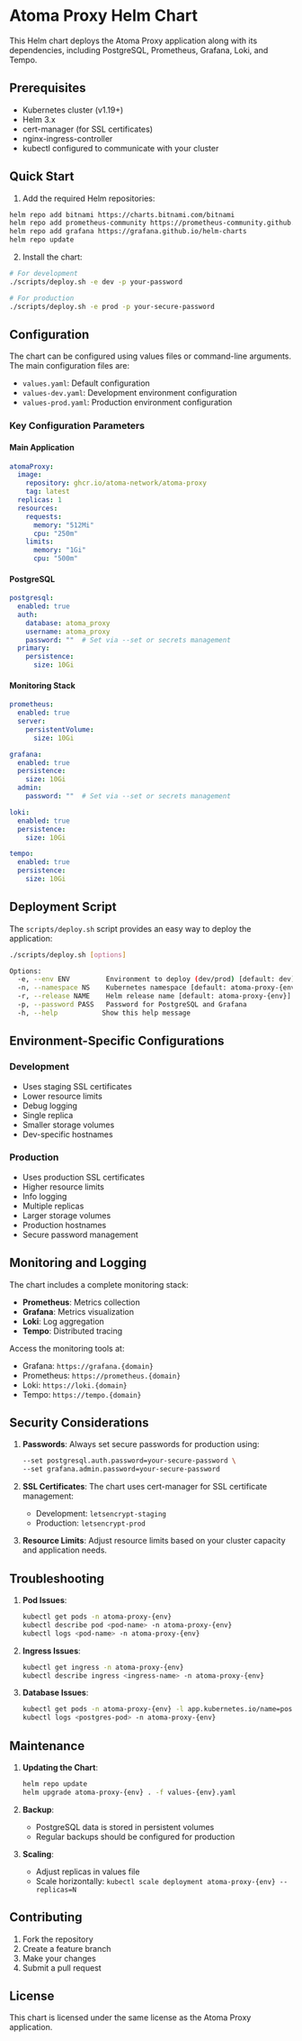 # Atoma Proxy Helm Chart

This Helm chart deploys the Atoma Proxy application along with its dependencies, including PostgreSQL, Prometheus, Grafana, Loki, and Tempo.

## Prerequisites

- Kubernetes cluster (v1.19+)
- Helm 3.x
- cert-manager (for SSL certificates)
- nginx-ingress-controller
- kubectl configured to communicate with your cluster

## Quick Start

1. Add the required Helm repositories:
```bash
helm repo add bitnami https://charts.bitnami.com/bitnami
helm repo add prometheus-community https://prometheus-community.github.io/helm-charts
helm repo add grafana https://grafana.github.io/helm-charts
helm repo update
```

2. Install the chart:
```bash
# For development
./scripts/deploy.sh -e dev -p your-password

# For production
./scripts/deploy.sh -e prod -p your-secure-password
```

## Configuration

The chart can be configured using values files or command-line arguments. The main configuration files are:

- `values.yaml`: Default configuration
- `values-dev.yaml`: Development environment configuration
- `values-prod.yaml`: Production environment configuration

### Key Configuration Parameters

#### Main Application
```yaml
atomaProxy:
  image:
    repository: ghcr.io/atoma-network/atoma-proxy
    tag: latest
  replicas: 1
  resources:
    requests:
      memory: "512Mi"
      cpu: "250m"
    limits:
      memory: "1Gi"
      cpu: "500m"
```

#### PostgreSQL
```yaml
postgresql:
  enabled: true
  auth:
    database: atoma_proxy
    username: atoma_proxy
    password: ""  # Set via --set or secrets management
  primary:
    persistence:
      size: 10Gi
```

#### Monitoring Stack
```yaml
prometheus:
  enabled: true
  server:
    persistentVolume:
      size: 10Gi

grafana:
  enabled: true
  persistence:
    size: 10Gi
  admin:
    password: ""  # Set via --set or secrets management

loki:
  enabled: true
  persistence:
    size: 10Gi

tempo:
  enabled: true
  persistence:
    size: 10Gi
```

## Deployment Script

The `scripts/deploy.sh` script provides an easy way to deploy the application:

```bash
./scripts/deploy.sh [options]

Options:
  -e, --env ENV         Environment to deploy (dev/prod) [default: dev]
  -n, --namespace NS    Kubernetes namespace [default: atoma-proxy-{env}]
  -r, --release NAME    Helm release name [default: atoma-proxy-{env}]
  -p, --password PASS   Password for PostgreSQL and Grafana
  -h, --help           Show this help message
```

## Environment-Specific Configurations

### Development
- Uses staging SSL certificates
- Lower resource limits
- Debug logging
- Single replica
- Smaller storage volumes
- Dev-specific hostnames

### Production
- Uses production SSL certificates
- Higher resource limits
- Info logging
- Multiple replicas
- Larger storage volumes
- Production hostnames
- Secure password management

## Monitoring and Logging

The chart includes a complete monitoring stack:

- **Prometheus**: Metrics collection
- **Grafana**: Metrics visualization
- **Loki**: Log aggregation
- **Tempo**: Distributed tracing

Access the monitoring tools at:
- Grafana: `https://grafana.{domain}`
- Prometheus: `https://prometheus.{domain}`
- Loki: `https://loki.{domain}`
- Tempo: `https://tempo.{domain}`

## Security Considerations

1. **Passwords**: Always set secure passwords for production using:
   ```bash
   --set postgresql.auth.password=your-secure-password \
   --set grafana.admin.password=your-secure-password
   ```

2. **SSL Certificates**: The chart uses cert-manager for SSL certificate management:
   - Development: `letsencrypt-staging`
   - Production: `letsencrypt-prod`

3. **Resource Limits**: Adjust resource limits based on your cluster capacity and application needs.

## Troubleshooting

1. **Pod Issues**:
   ```bash
   kubectl get pods -n atoma-proxy-{env}
   kubectl describe pod <pod-name> -n atoma-proxy-{env}
   kubectl logs <pod-name> -n atoma-proxy-{env}
   ```

2. **Ingress Issues**:
   ```bash
   kubectl get ingress -n atoma-proxy-{env}
   kubectl describe ingress <ingress-name> -n atoma-proxy-{env}
   ```

3. **Database Issues**:
   ```bash
   kubectl get pods -n atoma-proxy-{env} -l app.kubernetes.io/name=postgresql
   kubectl logs <postgres-pod> -n atoma-proxy-{env}
   ```

## Maintenance

1. **Updating the Chart**:
   ```bash
   helm repo update
   helm upgrade atoma-proxy-{env} . -f values-{env}.yaml
   ```

2. **Backup**:
   - PostgreSQL data is stored in persistent volumes
   - Regular backups should be configured for production

3. **Scaling**:
   - Adjust replicas in values file
   - Scale horizontally: `kubectl scale deployment atoma-proxy-{env} --replicas=N`

## Contributing

1. Fork the repository
2. Create a feature branch
3. Make your changes
4. Submit a pull request

## License

This chart is licensed under the same license as the Atoma Proxy application.